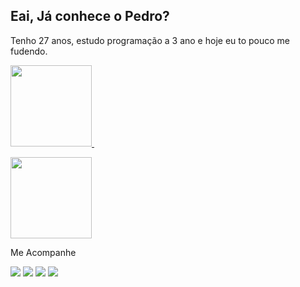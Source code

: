 ## Eai, Já conhece o Pedro?                    
Tenho 27 anos, estudo programação a 3 ano e hoje eu to pouco me fudendo.
<p align="top"> 
  <a href="https://github.com/pedlusantiago">
    <img height="130em" src="https://github-readme-stats-eight-theta.vercel.app/api?username=pedlusantiago&show_icons=true&theme=cobalt&count_private=true"/>&nbsp;
  </a>
  <br/>

<p align="top">
  <a href="https://github.com/pedlusantiago">
    <img height="130em" src="https://github-readme-stats-eight-theta.vercel.app/api/top-langs/?username=pedlusantiago&show_icons=true&theme=cobalt&count_private=true"/>
  </a>
</p>
  
  Me Acompanhe
    
<div> 
  <a href="https://www.youtube.com/@KrakenCast-predoo" target="_blank"><img src="https://img.shields.io/badge/YouTube-FF0000?style=for-the-badge&logo=youtube&logoColor=white" target="_blank"></a>
  <a href="https://www.instagram.com/santiago.opedro/" target="_blank"><img src="https://img.shields.io/badge/-Instagram-%23E4405F?style=for-the-badge&logo=instagram&logoColor=white" target="_blank"></a>
 	<a href="https://www.twitch.tv/rafaballerinii" target="_blank"><img src="https://img.shields.io/badge/Twitch-9146FF?style=for-the-badge&logo=twitch&logoColor=white" target="_blank"></a>
  <a href="https://www.tiktok.com/@predofalamesmo" target="_blank"><img src="https://img.shields.io/badge/TikTok-000000?style=for-the-badge&logo=tiktok&logoColor=white" target="_blank"></a>
  
  
</div>    
 
